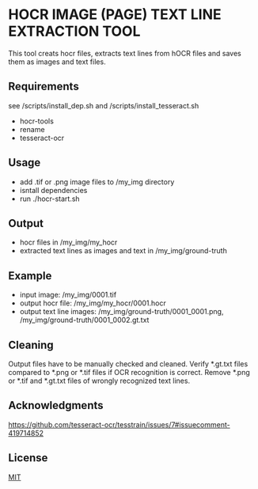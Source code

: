 # HOCR IMAGE (PAGE) TEXT LINE EXTRACTION TOOL

This tool creats hocr files, extracts text lines from hOCR files and saves them as images and text files.

## Requirements

see /scripts/install_dep.sh and /scripts/install_tesseract.sh

* hocr-tools
* rename
* tesseract-ocr

## Usage

* add .tif or .png image files to /my_img directory
* isntall dependencies
* run ./hocr-start.sh

## Output

* hocr files in /my_img/my_hocr
* extracted text lines as images and text in /my_img/ground-truth

## Example

* input image: /my_img/0001.tif
* output hocr file: /my_img/my_hocr/0001.hocr
* output text line images: /my_img/ground-truth/0001_0001.png, /my_img/ground-truth/0001_0002.gt.txt

## Cleaning

Output files have to be manually checked and cleaned. Verify *.gt.txt files compared to *.png or *.tif files if OCR recognition is correct. Remove *.png or *.tif and *.gt.txt files of wrongly recognized text lines.

## Acknowledgments
https://github.com/tesseract-ocr/tesstrain/issues/7#issuecomment-419714852

## License
[MIT](LICENSE)

